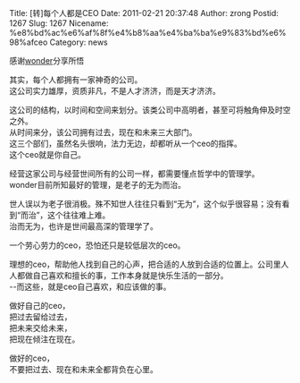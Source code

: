 Title: [转]每个人都是CEO
Date: 2011-02-21 20:37:48
Author: zrong
Postid: 1267
Slug: 1267
Nicename: %e8%bd%ac%e6%af%8f%e4%b8%aa%e4%ba%ba%e9%83%bd%e6%98%afceo
Category: news

感谢[wonder](http://home.52brain.com/home-space-uid-4-do-blog-id-207.html)分享所悟

其实，每个人都拥有一家神奇的公司。  
这公司实力雄厚，资质非凡，不是人才济济，而是天才济济。  

这公司的结构，以时间和空间来划分。该类公司中高明者，甚至可将触角伸及时空之外。  
从时间来分，该公司拥有过去，现在和未来三大部门。  
这三个部们，虽然名头很响，法力无边，却都听从一个ceo的指挥。  
这个ceo就是你自己。

经营这家公司与经营世间所有的公司一样，都需要懂点哲学中的管理学。  
wonder目前所知最好的管理，是老子的无为而治。  

世人误以为老子很消极。殊不知世人往往只看到“无为”，这个似乎很容易；没有看到“而治”，这个往往难上难。  
治而无为，也许是世间最高深的管理学了。

一个劳心劳力的ceo，恐怕还只是较低层次的ceo。  

理想的ceo，帮助他人找到自己的心声，把合适的人放到合适的位置上。公司里人人都做自己喜欢和擅长的事，工作本身就是快乐生活的一部分。  
--而这些，就是ceo自己喜欢，和应该做的事。

做好自己的ceo，  
把过去留给过去，  
把未来交给未来，  
把现在倾注在现在。

做好的ceo，  
不要把过去、现在和未来全都背负在心里。

